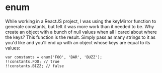 # enum
While working in a ReactJS project, I was using the keyMirror function to generate constants, but felt it was more work than it needed to be. Why create an object with a bunch of null values when all I cared about where the keys? This function is the result. Simply pass as many strings to it as you'd like and you'll end up with an object whose keys are equal to its values:

```
var constants = enum('FOO', 'BAR', 'BUZZ');
!!constants.FOO; // true
!!constants.BIZZ; // false
```
